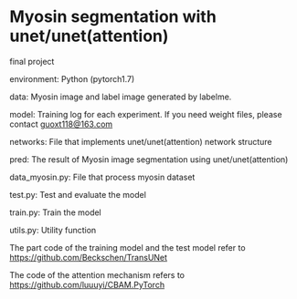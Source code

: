# Myosin segmentation with unet/unet(attention)
final project

environment: Python (pytorch1.7)

data: Myosin image and label image generated by labelme.

model: Training log for each experiment. If you need weight files, please contact guoxt118@163.com  

networks: File that implements unet/unet(attention) network structure

pred: The result of Myosin image segmentation using unet/unet(attention)

data_myosin.py: File that process myosin dataset

test.py: Test and evaluate the model 

train.py: Train the model

utils.py: Utility function

The part code of the training model and the test model refer to https://github.com/Beckschen/TransUNet

The code of the attention mechanism refers to https://github.com/luuuyi/CBAM.PyTorch